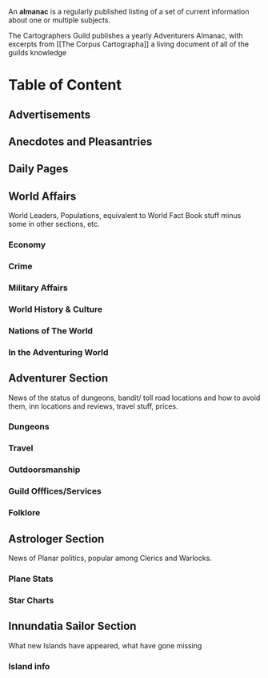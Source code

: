 
An **almanac** is a regularly published listing of a set of current information about one or multiple subjects.

The Cartographers Guild publishes a yearly Adventurers Almanac, with excerpts from [[The Corpus Cartographa]] a living document of all of the guilds knowledge


# Table of Content
## Advertisements
## Anecdotes and Pleasantries
## Daily Pages
## World Affairs

World Leaders, Populations, equivalent to World Fact Book stuff minus some in other sections, etc.

### Economy
### Crime
### Military Affairs
### World History & Culture
### Nations of The World
### In the Adventuring World

## Adventurer Section

News of the status of dungeons, bandit/ toll road locations and how to avoid them, inn locations and reviews, travel stuff, prices.

### Dungeons
### Travel
### Outdoorsmanship
### Guild Offfices/Services
### Folklore
## Astrologer Section

News of Planar politics, popular among Clerics and Warlocks.

### Plane Stats
### Star Charts

## Innundatia Sailor Section

What new Islands have appeared, what have gone missing

### Island info